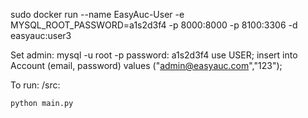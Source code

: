 sudo docker run --name EasyAuc-User -e MYSQL_ROOT_PASSWORD=a1s2d3f4 -p 8000:8000 -p 8100:3306 -d easyauc:user3

Set admin:
	mysql -u root -p
	password: a1s2d3f4
	use USER;
	insert into Account (email, password) values ("admin@easyauc.com","123");

To run:
	/src:

	python main.py